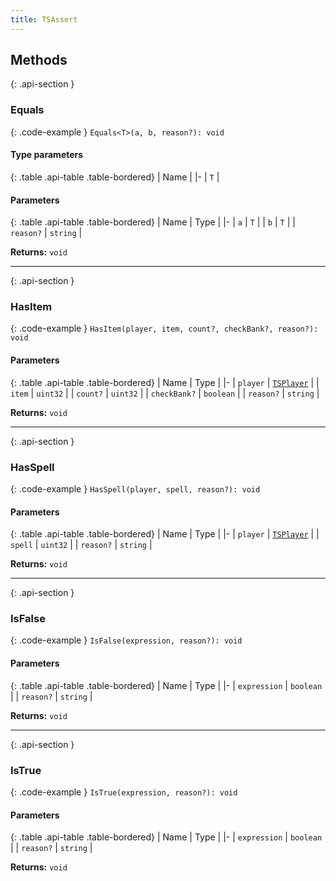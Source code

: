 ```yaml
---
title: TSAssert
---
```



## Methods

{: .api-section }
### Equals

{: .code-example }
`Equals<T>(a, b, reason?): void`

#### Type parameters

{: .table .api-table .table-bordered}
| Name |
|-
| `T` |

#### Parameters

{: .table .api-table .table-bordered}
| Name | Type |
|-
| `a` | `T` |
| `b` | `T` |
| `reason?` | `string` |

**Returns:** 
`void`

___

{: .api-section }
### HasItem

{: .code-example }
`HasItem(player, item, count?, checkBank?, reason?): void`

#### Parameters

{: .table .api-table .table-bordered}
| Name | Type |
|-
| `player` | [`TSPlayer`](TSPlayer) |
| `item` | `uint32` |
| `count?` | `uint32` |
| `checkBank?` | `boolean` |
| `reason?` | `string` |

**Returns:** 
`void`

___

{: .api-section }
### HasSpell

{: .code-example }
`HasSpell(player, spell, reason?): void`

#### Parameters

{: .table .api-table .table-bordered}
| Name | Type |
|-
| `player` | [`TSPlayer`](TSPlayer) |
| `spell` | `uint32` |
| `reason?` | `string` |

**Returns:** 
`void`

___

{: .api-section }
### IsFalse

{: .code-example }
`IsFalse(expression, reason?): void`

#### Parameters

{: .table .api-table .table-bordered}
| Name | Type |
|-
| `expression` | `boolean` |
| `reason?` | `string` |

**Returns:** 
`void`

___

{: .api-section }
### IsTrue

{: .code-example }
`IsTrue(expression, reason?): void`

#### Parameters

{: .table .api-table .table-bordered}
| Name | Type |
|-
| `expression` | `boolean` |
| `reason?` | `string` |

**Returns:** 
`void`

